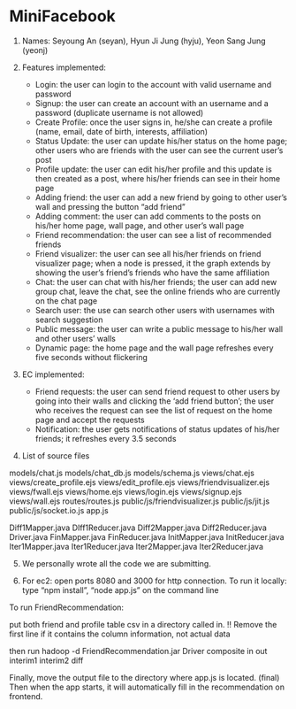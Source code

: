 # MiniFacebook
1. Names: Seyoung An (seyan), Hyun Ji Jung (hyju), Yeon Sang Jung (yeonj)

2. Features implemented:
	- Login: the user can login to the account with valid username and password
	- Signup: the user can create an account with an username and a password (duplicate username is not allowed)
	- Create Profile: once the user signs in, he/she can create a profile (name, email, date of birth, interests, affiliation)
	- Status Update: the user can update his/her status on the home page; other users who are friends with the user can see the current user’s post
	- Profile update: the user can edit his/her profile and this update is then created as a post, where his/her friends can see in their home page
	- Adding friend: the user can add a new friend by going to other user’s wall and pressing the button “add friend”
	- Adding comment: the user can add comments to the posts on his/her home page, wall page, and other user’s wall page
	- Friend recommendation: the user can see a list of recommended friends
	- Friend visualizer: the user can see all his/her friends on friend visualizer page; when a node is pressed, it the graph extends by showing the user’s friend’s friends who have the same affiliation
	- Chat: the user can chat with his/her friends; the user can add new group chat, leave the chat, see the online friends who are currently on the chat page
	- Search user: the use can search other users with usernames with search suggestion
	- Public message: the user can write a public message to his/her wall and other users’ walls
	- Dynamic page: the home page and the wall page refreshes every five seconds without flickering

3. EC implemented:
	- Friend requests: the user can send friend request to other users by going into their walls and clicking the ‘add friend button’; the user who receives the request can see the list of request on the home page and accept the requests
	- Notification: the user gets notifications of status updates of his/her friends; it refreshes every 3.5 seconds

4. List of source files

models/chat.js
models/chat_db.js
models/schema.js
views/chat.ejs
views/create_profile.ejs
views/edit_profile.ejs
views/friendvisualizer.ejs
views/fwall.ejs
views/home.ejs
views/login.ejs
views/signup.ejs
views/wall.ejs
routes/routes.js
public/js/friendvisualizer.js
public/js/jit.js
public/js/socket.io.js
app.js

Diff1Mapper.java
DIff1Reducer.java
Diff2Mapper.java
Diff2Reducer.java
Driver.java
FinMapper.java
FinReducer.java
InitMapper.java
InitReducer.java
Iter1Mapper.java
Iter1Reducer.java
Iter2Mapper.java
Iter2Reducer.java


5. We personally wrote all the code we are submitting.

6. For ec2: open ports 8080 and 3000 for http connection. To run it locally: type “npm install”, “node app.js” on the command line

To run FriendRecommendation:

put both friend and profile table csv in a directory called in.
!! Remove the first line if it contains the column information, not actual data

then run hadoop -d FriendRecommendation.jar Driver composite in out interim1 interim2 diff <number of reducers>

Finally, move the output file to the directory where app.js is located. (final) Then when the app starts, it will automatically fill in the recommendation on frontend.


